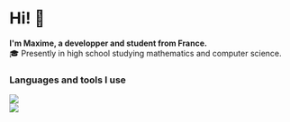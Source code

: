 # Hi! 👋

**I'm Maxime, a developper and student from France.**  
🎓 Presently in high school studying mathematics and computer science.

### Languages and tools I use

![](https://skillicons.dev/icons?i=html,css,php,mysql,sqlite,js,nodejs,react,flutter&theme=dark)  
![](https://skillicons.dev/icons?i=java,androidstudio,py,selenium,pytorch,bash,git,vscode,aws&theme=dark)
